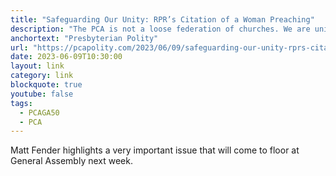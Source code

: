 ```yaml
---
title: "Safeguarding Our Unity: RPR’s Citation of a Woman Preaching"
description: "The PCA is not a loose federation of churches. We are united by our Constitution and our commitment to the Scriptures. The actions complained of here egregiously violate both, and the matter must be redressed."
anchortext: "Presbyterian Polity"
url: "https://pcapolity.com/2023/06/09/safeguarding-our-unity-rprs-citation-of-a-woman-preaching/"
date: 2023-06-09T10:30:00
layout: link
category: link
blockquote: true
youtube: false
tags:
  - PCAGA50
  - PCA
---
```


Matt Fender highlights a very important issue that will come to floor at General Assembly next week.